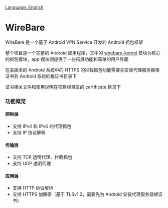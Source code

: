 [Language: English](./README.md)

# WireBare

WireBare 是一个基于 Android VPN Service 开发的 Android 抓包框架

整个项目是一个完整的 Android 应用程序，其中的 [wirebare-kernel](https://github.com/Kokomi7QAQ/wirebare-kernel) 模块为核心的抓包模块，app 模块则提供了一些拓展功能和简单的用户界面

在高版本的 Android 系统中的 HTTPS 的拦截抓包功能需要先安装代理服务器根证书到 Android 系统的根证书目录下

证书相关文件和使用说明在项目根目录的 certificate 目录下


### 功能概览

#### 网际层

- 支持 IPv4 和 IPv6 的代理抓包
- 支持 IP 协议解析

#### 传输层

- 支持 TCP 透明代理、拦截抓包
- 支持 UDP 透明代理

#### 应用层

- 支持 HTTP 协议解析
- 支持 HTTPS 加解密（基于 TLSv1.2，需要先为 Android 安装代理服务器根证书）

